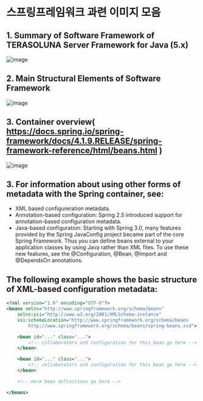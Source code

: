 # 스프링프레임워크 과련 이미지 모음

## 1. Summary of Software Framework of TERASOLUNA Server Framework for Java (5.x)

![image](https://github.com/user-attachments/assets/9e4684dc-e851-4dc3-b2e5-0defcd687aa8)

## 2. Main Structural Elements of Software Framework
![image](https://github.com/user-attachments/assets/09f389b7-3036-4beb-9801-ceea89901141)

## 3. Container overview( https://docs.spring.io/spring-framework/docs/4.1.9.RELEASE/spring-framework-reference/html/beans.html )
![image](https://github.com/user-attachments/assets/7d0b6fab-56ee-49bb-9170-61af17029c51)

## 3. For information about using other forms of metadata with the Spring container, see:
- XML based configureration metadata.
- Annotation-based configuration: Spring 2.5 introduced support for annotation-based configuration metadata.
- Java-based configuration: Starting with Spring 3.0, many features provided by the Spring JavaConfig project became part of the core Spring Framework. Thus you can define beans external to your application classes by using Java rather than XML files. To use these new features, see the @Configuration, @Bean, @Import and @DependsOn annotations.

## The following example shows the basic structure of XML-based configuration metadata:
```xml
<?xml version="1.0" encoding="UTF-8"?>
<beans xmlns="http://www.springframework.org/schema/beans"
    xmlns:xsi="http://www.w3.org/2001/XMLSchema-instance"
    xsi:schemaLocation="http://www.springframework.org/schema/beans
        http://www.springframework.org/schema/beans/spring-beans.xsd">

    <bean id="..." class="...">
        <!-- collaborators and configuration for this bean go here -->
    </bean>

    <bean id="..." class="...">
        <!-- collaborators and configuration for this bean go here -->
    </bean>

    <!-- more bean definitions go here -->

</beans>
```

